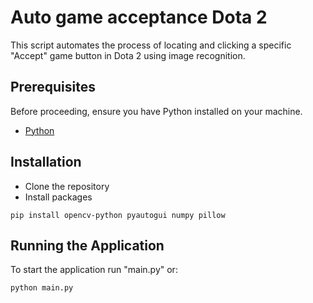 # Auto game acceptance Dota 2

This script automates the process of locating and clicking a specific "Accept" game button in Dota 2 using image recognition.


## Prerequisites
Before proceeding, ensure you have Python installed on your machine.

- [Python](https://www.python.org/)

## Installation

- Clone the repository
- Install packages
```
pip install opencv-python pyautogui numpy pillow
```

## Running the Application
To start the application run "main.py" or:
```
python main.py
```